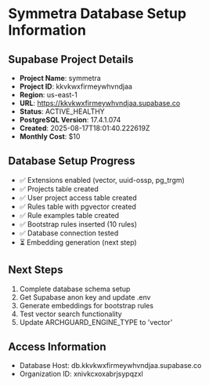 # Symmetra Database Setup Information

## Supabase Project Details
- **Project Name**: symmetra
- **Project ID**: kkvkwxfirmeywhvndjaa  
- **Region**: us-east-1
- **URL**: https://kkvkwxfirmeywhvndjaa.supabase.co
- **Status**: ACTIVE_HEALTHY
- **PostgreSQL Version**: 17.4.1.074
- **Created**: 2025-08-17T18:01:40.222619Z
- **Monthly Cost**: $10

## Database Setup Progress
- ✅ Extensions enabled (vector, uuid-ossp, pg_trgm)
- ✅ Projects table created
- ✅ User project access table created
- ✅ Rules table with pgvector created
- ✅ Rule examples table created  
- ✅ Bootstrap rules inserted (10 rules)
- ✅ Database connection tested
- ⏳ Embedding generation (next step)

## Next Steps
1. Complete database schema setup
2. Get Supabase anon key and update .env
3. Generate embeddings for bootstrap rules
4. Test vector search functionality
5. Update ARCHGUARD_ENGINE_TYPE to 'vector'

## Access Information
- Database Host: db.kkvkwxfirmeywhvndjaa.supabase.co
- Organization ID: xnivkcxoxabrjsypqzxl